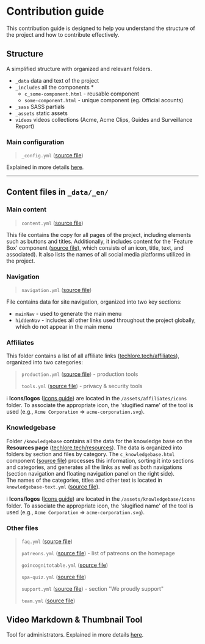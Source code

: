 # Contribution guide
This contribution guide is designed to help you understand the structure of the project and how to contribute effectively.

## Structure
A simplified structure with organized and relevant folders.

- `_data` data and text of the project
- `_includes` all the components *
  - `c_some-component.html` - reusable component
  - `some-component.html` - unique component (eg. Official acounts)
- `_sass` SASS partials
- `_assets` static assets
- `videos` videos collections (Acme, Acme Clips, Guides and Surveillance Report)

### Main configuration
>`_config.yml` ([source file](../_config.yml))

Explained in more details [here](globals.md).

---
## Content files in `_data/_en/`

### Main content
>`content.yml` ([source file](../_data/_en/content.yml))

This file contains the copy for all pages of the project, including elements such as buttons and titles. Additionally, it includes content for the 'Feature Box' component ([source file](../c_feature-box.html)), which consists of an icon, title, text, and associated). It also lists the names of all social media platforms utilized in the project.

### Navigation
>`navigation.yml` ([source file](../_data/_en/navigation.yml))

File contains data for site navigation, organized into two key sections:
- `mainNav` - used to generate the main menu
- `hiddenNav` - includes all other links used throughout the project globally, which do not appear in the main menu

### Affiliates
This folder contains a list of all affiliate links ([techlore.tech/affiliates](https://techlore.tech/affiliates)), organized into two categories:
> `production.yml` ([source file](../_data/_en/affiliates/production.yml)) - production tools
> 
> `tools.yml` ([source file](../_data/_en/affiliates/tools.yml)) - privacy & security tools

ℹ️ **Icons/logos** ([Icons guide](icons.md)) are located in the `/assets/affiliates/icons` folder. To associate the appropriate icon, the 'slugified name' of the tool is used (e.g., `Acme Corporation` => `acme-corporation.svg`).

### Knowledgebase
Folder `/knowledgebase` contains all the data for the knowledge base on the **Resources page** ([techlore.tech/resources](https://techlore.tech/resources)). The data is organized into folders by section and files by category. The `c_knowledgebase.html` component ([source file](../_includes/c_knowledgebase.html)) processes this information, sorting it into sections and categories, and generates all the links as well as both navigations (section navigation and floating navigation panel on the right side). <br>
The names of the categories, titles and other text is located in `knowledgebase-text.yml` ([source file](../_data/_en/knowledgebase-text.yml)).

ℹ️ **Icons/logos** ([Icons guide](icons.md)) are located in the `/assets/knowledgebase/icons` folder. To associate the appropriate icon, the 'slugified name' of the tool is used (e.g., `Acme Corporation` => `acme-corporation.svg`).

### Other files
>`faq.yml` ([source file](../_data/_en/faq.yml))
> 
>`patreons.yml` ([source file](../_data/_en/patreons.yml)) - list of patreons on the homepage
> 
>`goincognitotable.yml` ([source file](../_data/_en/goincognitotable.yml))
>
>`spa-quiz.yml` ([source file](../_data/_en/spa-quiz.yml))
> 
>`support.yml` ([source file](../_data/_en/support.yml)) - section "We proudly support"
>
>`team.yml` ([source file](../_data/_en/team.yml))


## Video Markdown & Thumbnail Tool
Tool for administrators. Explained in more details [here](admintool.md).

